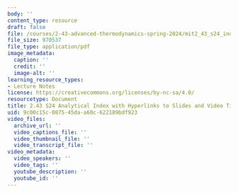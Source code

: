 ```yaml
---
body: ''
content_type: resource
draft: false
file: /courses/2-43-advanced-thermodynamics-spring-2024/mit2_43_s24_index_slides.pdf
file_size: 970537
file_type: application/pdf
image_metadata:
  caption: ''
  credit: ''
  image-alt: ''
learning_resource_types:
- Lecture Notes
license: https://creativecommons.org/licenses/by-nc-sa/4.0/
resourcetype: Document
title: 2.43 S24 Analytical Index with Hyperlinks to Slides and Video Timestamps
uid: 9c00c15c-0875-45da-a60c-622189bdf923
video_files:
  archive_url: ''
  video_captions_file: ''
  video_thumbnail_file: ''
  video_transcript_file: ''
video_metadata:
  video_speakers: ''
  video_tags: ''
  youtube_description: ''
  youtube_id: ''
---
```

